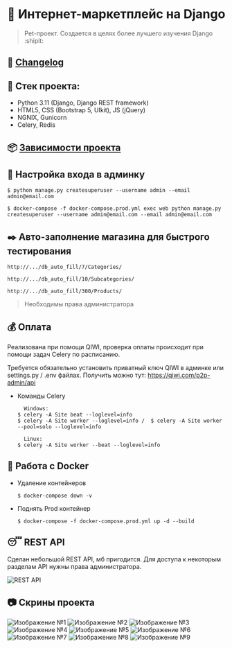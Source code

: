 # :poop: Интернет-маркетплейс на Django
> Pet-проект. Создается в целях более лучшего изучения Django :shipit:

## :memo: [Changelog](https://github.com/Re-Gelu/Sample_shop/blob/master/changelog.txt)

## :triangular_ruler: Стек проекта: 
- Python 3.11 (Django, Django REST framework)
- HTML5, CSS (Bootstrap 5, UIkit), JS (jQuery)
- NGNIX, Gunicorn
- Celery, Redis

## :package: [Зависимости проекта](https://github.com/Re-Gelu/Sample_shop/blob/master/requirements.txt)

## :closed_lock_with_key: Настройка входа в админку

```
$ python manage.py createsuperuser --username admin --email admin@email.com
```
```
$ docker-compose -f docker-compose.prod.yml exec web python manage.py createsuperuser --username admin@email.com --email admin@email.com
```

## :black_nib: Авто-заполнение магазина для быстрого тестирования

```
http://.../db_auto_fill/7/Categories/
```
```
http://.../db_auto_fill/10/Subcategories/
```
```
http://.../db_auto_fill/300/Products/
```

> Необходимы права администратора

## :moneybag: Оплата

Реализована при помощи QIWI, проверка оплаты происходит при помощи задач Celery по расписанию.

Требуется обязательно установить приватный ключ QIWI в админке или settings.py / .env файлах.
Получить можно тут: https://qiwi.com/p2p-admin/api

- Команды Celery 

  ```
    Windows:
  $ celery -A Site beat --loglevel=info
  $ celery -A Site worker --loglevel=info /  $ celery -A Site worker --pool=solo --loglevel=info
  
    Linux:
  $ celery -A Site worker --beat --loglevel=info
  ```

## :whale: Работа с Docker

- Удаление контейнеров

  ```
  $ docker-compose down -v
  ```

- Поднять Prod контейнер
  ```
  $ docker-compose -f docker-compose.prod.yml up -d --build
  ```
  
## :sleeping: REST API

Сделан небольшой REST API, мб пригодится. Для доступа к некоторым разделам API нужны права администратора.

![REST API](https://user-images.githubusercontent.com/75813517/205884672-97a00e2e-3978-49ce-a769-faef4479ddbc.png)

  
## :camera: Скрины проекта
![Изображение №1](https://user-images.githubusercontent.com/75813517/199733106-cda4086c-11d1-431b-a853-0b00bdeb165f.png)
![Изображение №2](https://user-images.githubusercontent.com/75813517/199733450-389a54c8-18d5-4f43-b9c8-ddaeab7486c9.png)
![Изображение №3](https://user-images.githubusercontent.com/75813517/199733692-bf94269c-043a-45d9-818a-8430408c75e7.png)
![Изображение №4](https://user-images.githubusercontent.com/75813517/199733891-7cf053ef-2f34-43bb-bb8e-d247c6f5ba80.png)
![Изображение №5](https://user-images.githubusercontent.com/75813517/199734053-debf4bfa-14cd-4771-9414-af2f56fe2bc6.png)
![Изображение №6](https://user-images.githubusercontent.com/75813517/199734154-a2008491-838e-4af6-96a8-0775d38821c8.png)
![Изображение №7](https://user-images.githubusercontent.com/75813517/199734251-e7d27528-c5ac-4bb0-9a61-b8c290af1232.png)
![Изображение №8](https://user-images.githubusercontent.com/75813517/199734371-bec5cfc7-9a35-4011-8af7-5e70a798f8c2.png)
![Изображение №9](https://user-images.githubusercontent.com/75813517/199734488-5ae111bf-a545-4282-bed3-4ca41206a0ec.png)



